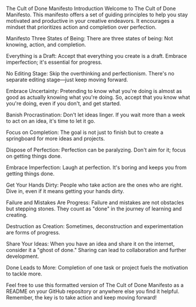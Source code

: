 The Cult of Done Manifesto
Introduction
Welcome to The Cult of Done Manifesto. This manifesto offers a set of guiding principles to help you stay motivated and productive in your creative endeavors. It encourages a mindset that prioritizes action and completion over perfection.

Manifesto
Three States of Being: There are three states of being: Not knowing, action, and completion.

Everything is a Draft: Accept that everything you create is a draft. Embrace imperfection; it's essential for progress.

No Editing Stage: Skip the overthinking and perfectionism. There's no separate editing stage—just keep moving forward.

Embrace Uncertainty: Pretending to know what you're doing is almost as good as actually knowing what you're doing. So, accept that you know what you're doing, even if you don't, and get started.

Banish Procrastination: Don't let ideas linger. If you wait more than a week to act on an idea, it's time to let it go.

Focus on Completion: The goal is not just to finish but to create a springboard for more ideas and projects.

Dispose of Perfection: Perfection can be paralyzing. Don't aim for it; focus on getting things done.

Embrace Imperfection: Laugh at perfection. It's boring and keeps you from getting things done.

Get Your Hands Dirty: People who take action are the ones who are right. Dive in, even if it means getting your hands dirty.

Failure and Mistakes Are Progress: Failure and mistakes are not obstacles but stepping stones. They count as "done" in the journey of learning and creating.

Destruction as Creation: Sometimes, deconstruction and experimentation are forms of progress.

Share Your Ideas: When you have an idea and share it on the internet, consider it a "ghost of done." Sharing can lead to collaboration and further development.

Done Leads to More: Completion of one task or project fuels the motivation to tackle more.

Feel free to use this formatted version of The Cult of Done Manifesto as a README on your GitHub repository or anywhere else you find it helpful. Remember, the key is to take action and keep moving forward!
